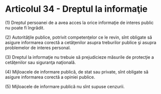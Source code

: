 # Articolul 34 - Dreptul la informaţie

(1) Dreptul persoanei de a avea acces la orice informaţie de interes public nu poate fi îngrădit.

(2) Autorităţile publice, potrivit competenţelor ce le revin, sînt obligate să asigure informarea corectă a cetăţenilor asupra treburilor publice şi asupra problemelor de interes personal.

(3) Dreptul la informaţie nu trebuie să prejudicieze măsurile de protecţie a cetăţenilor sau siguranţa naţională.

(4) Mijloacele de informare publică, de stat sau private, sînt obligate să asigure informarea corectă a opiniei publice.

(5) Mijloacele de informare publică nu sînt supuse cenzurii.